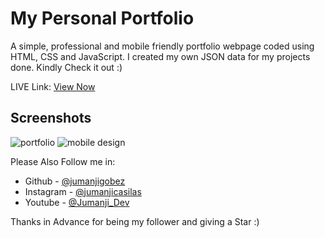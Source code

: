# My Personal Portfolio
A simple, professional and  mobile friendly portfolio webpage coded using HTML, CSS and JavaScript.
I created my own JSON data for my projects done.
Kindly Check it out :)

LIVE Link: [View Now](https://www.jumanjigobez.github.io/personal_portfolio)

## Screenshots
![portfolio](https://user-images.githubusercontent.com/73429193/187241803-749486eb-ccba-4b31-8025-c24aeef3b638.png)
![mobile design](https://github.com/Jumanjigobez/personal_portfolio/assets/73429193/69ca0d10-43b8-440f-b1b2-ee5bdae29d38)


Please Also Follow me in:
- Github - [@jumanjigobez](https://www.github.com/jumanjigobez)
- Instagram - [@jumanjicasilas](https://www.instagram.com/jumanjicasilas)
- Youtube - [@Jumanji_Dev](https://www.youtube.com/channel/UCw3RDC7Nn5lzU15-HdOC6WA)

Thanks in Advance for being my follower and giving a Star :)
